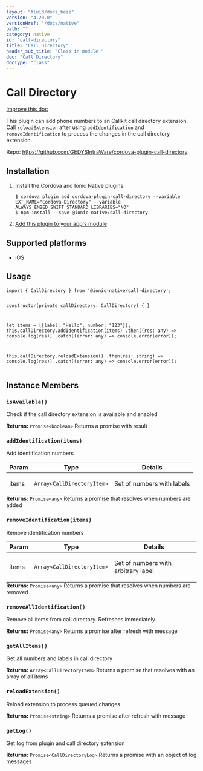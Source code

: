 ```yaml
---
layout: "fluid/docs_base"
version: "4.20.0"
versionHref: "/docs/native"
path: ""
category: native
id: "call-directory"
title: "Call Directory"
header_sub_title: "Class in module "
doc: "Call Directory"
docType: "class"
---
```


<h1 class="api-title">Call Directory</h1>

<a class="improve-v2-docs" href="http://github.com/ionic-team/ionic-native/edit/master/src/@ionic-native/plugins/call-directory/index.ts#L11">
  Improve this doc
</a>







<p>This plugin can add phone numbers to an Callkit call directory extension. Call <code>reloadExtension</code> after using <code>addIdentification</code> and <code>removeIdentification</code>
to process the changes in the call directory extension.</p>


<p>Repo:
  <a href="https://github.com/GEDYSIntraWare/cordova-plugin-call-directory">
    https://github.com/GEDYSIntraWare/cordova-plugin-call-directory
  </a>
</p>


<h2><a class="anchor" name="installation" href="#installation"></a>Installation</h2>
<ol class="installation">
  <li>Install the Cordova and Ionic Native plugins:<br>
    <pre><code class="nohighlight">$ cordova plugin add cordova-plugin-call-directory --variable EXT_NAME="Cordova-Directory" --variable ALWAYS_EMBED_SWIFT_STANDARD_LIBRARIES="NO"
$ npm install --save @ionic-native/call-directory
</code></pre>
  </li>
  <li><a href="https://ionicframework.com/docs/native/#Add_Plugins_to_Your_App_Module">Add this plugin to your app's module</a></li>
</ol>



<h2><a class="anchor" name="platforms" href="#platforms"></a>Supported platforms</h2>
<ul>
  <li>iOS</li>
</ul>






<h2><a class="anchor" name="usage" href="#usage"></a>Usage</h2>
<pre><code class="lang-typescript">import { CallDirectory } from &#39;@ionic-native/call-directory&#39;;


constructor(private callDirectory: CallDirectory) { }


let items = [{label: &quot;Hello&quot;, number: &quot;123&quot;}];
this.callDirectory.addIdentification(items)
  .then((res: any) =&gt; console.log(res))
  .catch((error: any) =&gt; console.error(error));

this.callDirectory.reloadExtension()
  .then(res: string) =&gt; console.log(res))
  .catch((error: any) =&gt; console.error(error));
</code></pre>








<h2><a class="anchor" name="instance-members" href="#instance-members"></a>Instance Members</h2>
<h3><a class="anchor" name="isAvailable" href="#isAvailable"></a><code>isAvailable()</code></h3>


Check if the call directory extension is available and enabled


<div class="return-value" markdown="1">
  <i class="icon ion-arrow-return-left"></i>
  <b>Returns:</b> <code>Promise&lt;boolean&gt;</code> Returns a promise with result
</div><h3><a class="anchor" name="addIdentification" href="#addIdentification"></a><code>addIdentification(items)</code></h3>


Add identification numbers
<table class="table param-table" style="margin:0;">
  <thead>
  <tr>
    <th>Param</th>
    <th>Type</th>
    <th>Details</th>
  </tr>
  </thead>
  <tbody>
  <tr>
    <td>
      items</td>
    <td>
      <code>Array&lt;CallDirectoryItem&gt;</code>
    </td>
    <td>
      <p>Set of numbers with labels</p>
</td>
  </tr>
  </tbody>
</table>

<div class="return-value" markdown="1">
  <i class="icon ion-arrow-return-left"></i>
  <b>Returns:</b> <code>Promise&lt;any&gt;</code> Returns a promise that resolves when numbers are added
</div><h3><a class="anchor" name="removeIdentification" href="#removeIdentification"></a><code>removeIdentification(items)</code></h3>


Remove identification numbers
<table class="table param-table" style="margin:0;">
  <thead>
  <tr>
    <th>Param</th>
    <th>Type</th>
    <th>Details</th>
  </tr>
  </thead>
  <tbody>
  <tr>
    <td>
      items</td>
    <td>
      <code>Array&lt;CallDirectoryItem&gt;</code>
    </td>
    <td>
      <p>Set of numbers with arbitrary label</p>
</td>
  </tr>
  </tbody>
</table>

<div class="return-value" markdown="1">
  <i class="icon ion-arrow-return-left"></i>
  <b>Returns:</b> <code>Promise&lt;any&gt;</code> Returns a promise that resolves when numbers are removed
</div><h3><a class="anchor" name="removeAllIdentification" href="#removeAllIdentification"></a><code>removeAllIdentification()</code></h3>


Remove all items from call directory. Refreshes immediately.


<div class="return-value" markdown="1">
  <i class="icon ion-arrow-return-left"></i>
  <b>Returns:</b> <code>Promise&lt;any&gt;</code> Returns a promise after refresh with message
</div><h3><a class="anchor" name="getAllItems" href="#getAllItems"></a><code>getAllItems()</code></h3>


Get all numbers and labels in call directory


<div class="return-value" markdown="1">
  <i class="icon ion-arrow-return-left"></i>
  <b>Returns:</b> <code>Array&lt;CallDirectoryItem&gt;</code> Returns a promise that resolves with an array of all items
</div><h3><a class="anchor" name="reloadExtension" href="#reloadExtension"></a><code>reloadExtension()</code></h3>


Reload extension to process queued changes


<div class="return-value" markdown="1">
  <i class="icon ion-arrow-return-left"></i>
  <b>Returns:</b> <code>Promise&lt;string&gt;</code> Returns a promise after refresh with message
</div><h3><a class="anchor" name="getLog" href="#getLog"></a><code>getLog()</code></h3>


Get log from plugin and call directory extension


<div class="return-value" markdown="1">
  <i class="icon ion-arrow-return-left"></i>
  <b>Returns:</b> <code>Promise&lt;CallDirectoryLog&gt;</code> Returns a promise with an object of log messages
</div>





